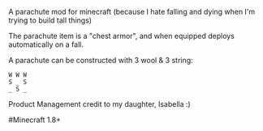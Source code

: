 A parachute mod for minecraft (because I hate falling and dying when I'm trying
to build tall things)

The parachute item is a "chest armor", and when equipped deploys
automatically on a fall.

A parachute can be constructed with 3 wool & 3 string:

```
W W W
S _ S
_ S _
```

Product Management credit to my daughter, Isabella :)

#Minecraft 1.8+
